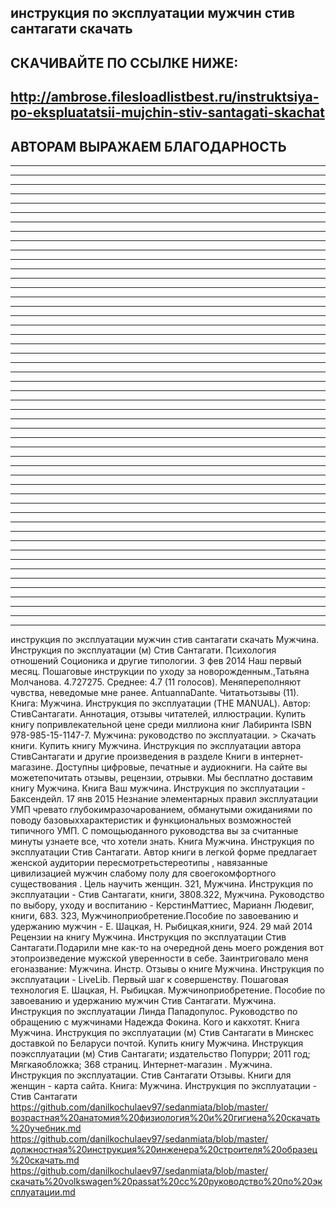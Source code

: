 инструкция по эксплуатации мужчин стив сантагати скачать
--------------------------------------------------
СКАЧИВАЙТЕ ПО ССЫЛКЕ НИЖЕ:
--------------------------------------------------
http://ambrose.filesloadlistbest.ru/instruktsiya-po-ekspluatatsii-mujchin-stiv-santagati-skachat
--------------------------------------------------
АВТОРАМ ВЫРАЖАЕМ БЛАГОДАРНОСТЬ
--------------------------------------------------
--------------------------------------------------
--------------------------------------------------
--------------------------------------------------
--------------------------------------------------
--------------------------------------------------
--------------------------------------------------
--------------------------------------------------
--------------------------------------------------
--------------------------------------------------
--------------------------------------------------
--------------------------------------------------
--------------------------------------------------
--------------------------------------------------
--------------------------------------------------
--------------------------------------------------
--------------------------------------------------
--------------------------------------------------
--------------------------------------------------
--------------------------------------------------
--------------------------------------------------
--------------------------------------------------
--------------------------------------------------
--------------------------------------------------
--------------------------------------------------
--------------------------------------------------
--------------------------------------------------
--------------------------------------------------
--------------------------------------------------
--------------------------------------------------
--------------------------------------------------
--------------------------------------------------
--------------------------------------------------
--------------------------------------------------
--------------------------------------------------
--------------------------------------------------
--------------------------------------------------
--------------------------------------------------
--------------------------------------------------
--------------------------------------------------
--------------------------------------------------
--------------------------------------------------
--------------------------------------------------
--------------------------------------------------
--------------------------------------------------
--------------------------------------------------
--------------------------------------------------
--------------------------------------------------
--------------------------------------------------
--------------------------------------------------
--------------------------------------------------
инструкция по эксплуатации мужчин стив сантагати скачать Мужчина. Инструкция по эксплуатации (м) Стив Сантагати. Психология отношений  Соционика и другие типологии. 3 фев 2014  Наш первый месяц. Пошаговые инструкции по уходу за новорожденным.,Татьяна Молчанова. 4.727275. Среднее: 4.7 (11 голосов). Меняпереполняют чувства, неведомые мне ранее. AntuannaDante. Читатьотзывы (11). Книга: Мужчина. Инструкция по эксплуатации (THE MANUAL). Автор: СтивСантагати. Аннотация, отзывы читателей, иллюстрации. Купить книгу попривлекательной цене среди миллиона книг Лабиринта  ISBN 978-985-15-1147-7. Мужчина: руководство по эксплуатации. > Скачать книги. Купить книгу Мужчина. Инструкция по эксплуатации автора СтивСантагати и другие произведения в разделе Книги в интернет-магазине. Доступны цифровые, печатные и аудиокниги. На сайте вы можетепочитать отзывы, рецензии, отрывки. Мы бесплатно доставим книгу Мужчина. Книга Ваш мужчина. Инструкция по эксплуатации - Баксендейл. 17 янв 2015  Незнание элементарных правил эксплуатации УМП чревато глубокимразочарованием, обманутыми ожиданиями по поводу базовыххарактеристик и функциональных возможностей типичного УМП. С помощьюданного руководства вы за считанные минуты узнаете все, что хотели знать. Книга Мужчина. Инструкция по эксплуатации Стив Сантагати. Автор книги в легкой форме предлагает женской аудитории пересмотретьстереотипы , навязанные цивилизацией мужчин  слабому  полу для своегокомфортного существования . Цель  научить женщин. 321, Мужчина. Инструкция по эксплуатации - Стив Сантагати, книги, 3808.322, Мужчина. Руководство по выбору, уходу и воспитанию - КерстинМаттиес, Марианн Людевиг, книги, 683. 323, Мужчиноприобретение.Пособие по завоеванию и удержанию мужчин - Е. Шацкая, Н. Рыбицкая,книги, 924.
29 май 2014  Рецензии на книгу Мужчина. Инструкция по эксплуатации Стив Сантагати.Подарили мне как-то на очередной день моего рождения вот этопроизведение мужской уверенности в себе. Заинтриговало меня егоназвание: Мужчина. Инстр. Отзывы о книге Мужчина. Инструкция по эксплуатации - LiveLib. Первый шаг к совершенству. Пошаговая технология  Е. Шацкая, Н. Рыбицкая. Мужчиноприобретение. Пособие по завоеванию и удержанию мужчин Стив Сантагати. Мужчина. Инструкция по эксплуатации  Линда Пападопулос. Руководство по обращению с мужчинами  Надежда Фокина. Кого и какхотят. Книга Мужчина. Инструкция по эксплуатации (м) Стив Сантагати в Минскес доставкой по Беларуси почтой. Купить книгу Мужчина. Инструкция поэксплуатации (м) Стив Сантагати; издательство Попурри; 2011 год; Мягкаяобложка; 368 страниц. Интернет-магазин . Мужчина. Инструкция по эксплуатации. Стив Сантагати  Отзывы. Книги для женщин - карта сайта. Книга: Мужчина. Инструкция по эксплуатации - Стив Сантагати
https://github.com/danilkochulaev97/sedanmiata/blob/master/возрастная%20анатомия%20физиология%20и%20гигиена%20скачать%20учебник.md
https://github.com/danilkochulaev97/sedanmiata/blob/master/должностная%20инструкция%20инженера%20строителя%20образец%20скачать.md
https://github.com/danilkochulaev97/sedanmiata/blob/master/скачать%20volkswagen%20passat%20cc%20руководство%20по%20эксплуатации.md